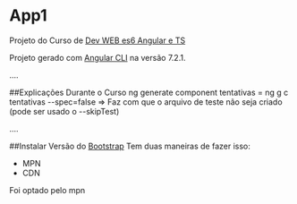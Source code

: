 # App1

Projeto do Curso de [Dev WEB es6 Angular e TS](https://www.udemy.com/curso-de-desenvolvimento-web-com-es6-typescript-e-angular-4)

Projeto gerado com [Angular CLI](https://github.com/angular/angular-cli) na versão 7.2.1.


....

##Explicações Durante o Curso
ng generate component tentativas = ng g c tentativas
--spec=false => Faz com que o arquivo de teste não seja criado (pode ser usado o --skipTest)

....

##Instalar Versão do [Bootstrap](https://getbootstrap.com/)
Tem duas maneiras de fazer isso:

* MPN
* CDN

Foi optado pelo mpn